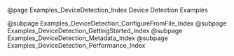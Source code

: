 @page Examples_DeviceDetection_Index Device Detection Examples

@subpage Examples_DeviceDetection_ConfigureFromFile_Index
@subpage Examples_DeviceDetection_GettingStarted_Index
@subpage Examples_DeviceDetection_Metadata_Index
@subpage Examples_DeviceDetection_Performance_Index
